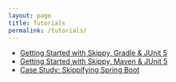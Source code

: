 ```yaml
---
layout: page
title: Tutorials
permalink: /tutorials/
---
```


- [Getting Started with Skippy, Gradle & JUnit 5](/tutorials/skippy-gradle-junit5)
- [Getting Started with Skippy, Maven & JUnit 5](/tutorials/skippy-maven-junit5)
- [Case Study: Skippifying Spring Boot](/tutorials/skippifying-spring-boot)